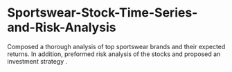 # Sportswear-Stock-Time-Series-and-Risk-Analysis
Composed a thorough analysis of top sportswear brands and their expected returns. In addition, preformed risk analysis of the stocks and proposed an investment strategy .
